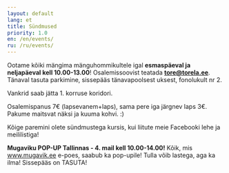 ```yaml
---
layout: default
lang: et
title: Sündmused
priority: 1.0
en: /en/events/
ru: /ru/events/
---
```


Ootame kõiki mängima mänguhommikultele igal **esmaspäeval ja neljapäeval kell 10.00-13.00**! 
Osalemissoovist teatada **tore@torela.ee**.
Tänaval tasuta parkimine, sissepääs tänavapoolsest uksest, fonolukult nr 2.

Vankrid saab jätta 1. korruse koridori.

Osalemispanus 7€ (lapsevanem+laps), sama pere iga järgnev laps 3€.
Pakume maitsvat näksi ja kuuma kohvi. :)

Kõige paremini olete sündmustega kursis, kui liitute meie Facebooki lehe ja meililistiga!


**Mugaviku POP-UP Tallinnas - 4. mail kell 10.00-14.00!**
Kõik, mis www.mugavik.ee e-poes, saabub ka pop-upile!
Tulla võib lastega, aga ka ilma!
Sissepääs on TASUTA!
